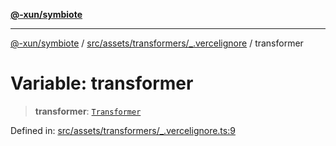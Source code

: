 [**@-xun/symbiote**](../../../../../README.md)

***

[@-xun/symbiote](../../../../../README.md) / [src/assets/transformers/\_.vercelignore](../README.md) / transformer

# Variable: transformer

> **transformer**: [`Transformer`](../../../type-aliases/Transformer.md)

Defined in: [src/assets/transformers/\_.vercelignore.ts:9](https://github.com/Xunnamius/symbiote/blob/49b68300bfb7b09f7c437e515711c99015f99f81/src/assets/transformers/_.vercelignore.ts#L9)
